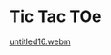 # Tic Tac TOe

[untitled16.webm](https://github.com/user-attachments/assets/e2f7f329-c606-41e9-b18e-afe4bd7ce7fd)
